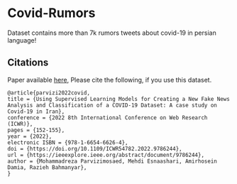# Covid-Rumors
Dataset contains more than 7k rumors tweets about covid-19 in persian language!


## Citations
Paper available [here](https://ieeexplore.ieee.org/abstract/document/9786244), Please cite the following, if you use this dataset.
```
@article{parvizi2022covid,
title = {Using Supervised Learning Models for Creating a New Fake News Analysis and Classification of a COVID-19 Dataset: A case study on Covid-19 in Iran},
conference = {2022 8th International Conference on Web Research (ICWR)},
pages = {152-155},
year = {2022},
electronic ISBN = {978-1-6654-6626-4},
doi = {https://doi.org/10.1109/ICWR54782.2022.9786244},
url = {https://ieeexplore.ieee.org/abstract/document/9786244},
author = {Mohammadreza Parvizimosaed, Mehdi Esnaashari, Amirhosein Damia, Razieh Bahmanyar},
}
```

